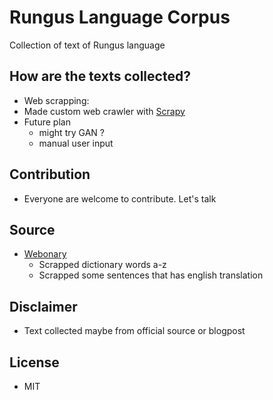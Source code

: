 # Rungus Language Corpus

Collection of text of Rungus language

## How are the texts collected?
-  Web scrapping:
  - Made custom web crawler with [Scrapy](https://scrapy.org/)
- Future plan
  - might try GAN ?
  - manual user input
 
 ## Contribution
 - Everyone are welcome to contribute. Let's talk
 
 ## Source
- [Webonary](https://rungus.webonary.org/browse/browse-english-vernacular/?lang=MS)
  - Scrapped dictionary words a-z
  - Scrapped some sentences that has english translation

## Disclaimer
- Text collected maybe from official source or blogpost

## License
- MIT
